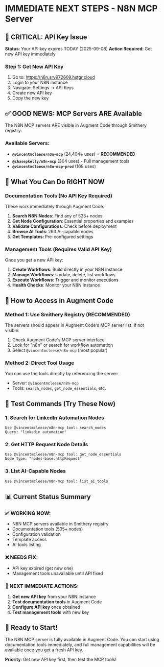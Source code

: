 # IMMEDIATE NEXT STEPS - N8N MCP Server

## 🚨 CRITICAL: API Key Issue

**Status**: Your API key expires TODAY (2025-09-08)
**Action Required**: Get new API key immediately

### Step 1: Get New API Key
1. Go to: https://n8n.srv972609.hstgr.cloud
2. Login to your N8N instance
3. Navigate: Settings → API Keys
4. Create new API key
5. Copy the new key

## ✅ GOOD NEWS: MCP Servers ARE Available

The N8N MCP servers ARE visible in Augment Code through Smithery registry:

### Available Servers:
- **`@vincentmcleese/n8n-mcp`** (24,404+ uses) ⭐ **RECOMMENDED**
- **`@chasepkelly/n8n-mcp`** (304 uses) - Full management tools
- **`@vincentmcleese/n8n-mcp-prod`** (168 uses)

## 🎯 What You Can Do RIGHT NOW

### Documentation Tools (No API Key Required)
These work immediately through Augment Code:

1. **Search N8N Nodes**: Find any of 535+ nodes
2. **Get Node Configuration**: Essential properties and examples
3. **Validate Configurations**: Check before deployment
4. **Browse AI Tools**: 263 AI-capable nodes
5. **Get Templates**: Pre-configured settings

### Management Tools (Requires Valid API Key)
Once you get a new API key:

1. **Create Workflows**: Build directly in your N8N instance
2. **Manage Workflows**: Update, delete, list workflows
3. **Execute Workflows**: Trigger and monitor executions
4. **Health Checks**: Monitor your N8N instance

## 🔧 How to Access in Augment Code

### Method 1: Use Smithery Registry (RECOMMENDED)
The servers should appear in Augment Code's MCP server list. If not visible:

1. Check Augment Code's MCP server interface
2. Look for "n8n" or search for workflow automation
3. Select `@vincentmcleese/n8n-mcp` (most popular)

### Method 2: Direct Tool Usage
You can use the tools directly by referencing the server:
- Server: `@vincentmcleese/n8n-mcp`
- Tools: `search_nodes`, `get_node_essentials`, etc.

## 🎯 Test Commands (Try These Now)

### 1. Search for LinkedIn Automation Nodes
```
Use @vincentmcleese/n8n-mcp tool: search_nodes
Query: "linkedin automation"
```

### 2. Get HTTP Request Node Details
```
Use @vincentmcleese/n8n-mcp tool: get_node_essentials
Node Type: "nodes-base.httpRequest"
```

### 3. List AI-Capable Nodes
```
Use @vincentmcleese/n8n-mcp tool: list_ai_tools
```

## 📊 Current Status Summary

### ✅ WORKING NOW:
- N8N MCP servers available in Smithery registry
- Documentation tools (535+ nodes)
- Configuration validation
- Template access
- AI tools listing

### ❌ NEEDS FIX:
- API key expired (get new one)
- Management tools unavailable until API fixed

### 🎯 NEXT IMMEDIATE ACTIONS:
1. **Get new API key** from your N8N instance
2. **Test documentation tools** in Augment Code
3. **Configure API key** once obtained
4. **Test management tools** with new key

## 🚀 Ready to Start!

The N8N MCP server is fully available in Augment Code. You can start using documentation tools immediately, and full management capabilities will be available once you get a fresh API key.

**Priority**: Get new API key first, then test the MCP tools!

